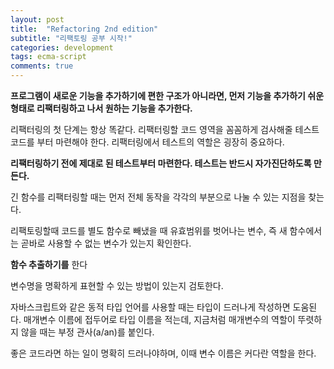 ```yaml
---
layout: post
title:  "Refactoring 2nd edition"
subtitle: "리팩토링 공부 시작!"
categories: development
tags: ecma-script
comments: true
---
```


**프로그램이 새로운 기능을 추가하기에 편한 구조가 아니라면, 먼저 기능을 추가하기 쉬운 형태로 리팩터링하고 나서 원하는 기능을 추가한다.**

리팩터링의 첫 단계는 항상 똑같다. 리팩터링할 코드 영역을 꼼꼼하게 검사해줄 테스트 코드를 부터 마련해야 한다. 리팩터링에서 테스트의 역할은 굉장히 중요하다.

**리팩터링하기 전에 제대로 된 테스트부터 마련한다. 테스트는 반드시 자가진단하도록 만든다.**

긴 함수를 리팩터링할 때는 먼저 전체 동작을 각각의 부분으로 나눌 수 있는 지점을 찾는다.

리팩토링할때 코드를 별도 함수로 빼냈을 때 유효범위를 벗어나는 변수, 즉 새 함수에서는 곧바로 사용할 수 없는 변수가 있는지 확인한다.

**함수 추출하기를** 한다

변수명을 명확하게 표현할 수 있는 방법이 있는지 검토한다.

자바스크립트와 같은 동적 타입 언어를 사용할 때는 타입이 드러나게 작성하면 도움된다. 매개변수 이름에 접두어로 타입 이름을 적는데, 지금처럼 매개변수의 역할이 뚜렷하지 않을 때는 부정 관사(a/an)를 붙인다.

좋은 코드라면 하는 일이 명확히 드러나야하며, 이때 변수 이름은 커다란 역할을 한다.